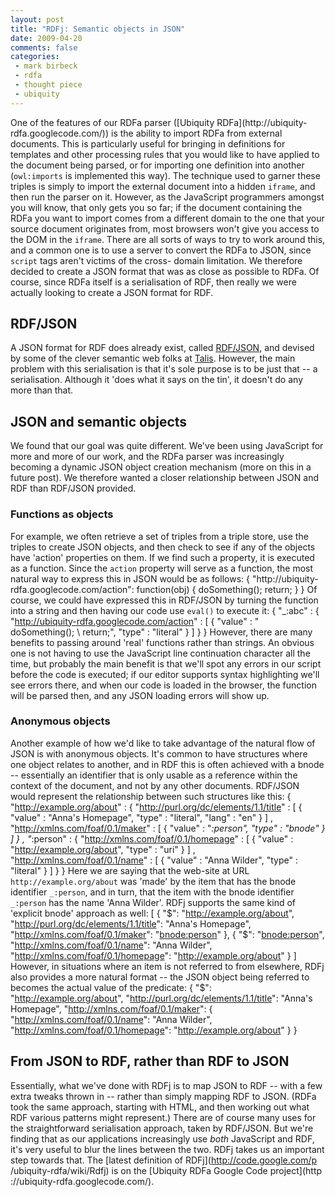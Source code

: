 ```yaml
---
layout: post
title: "RDFj: Semantic objects in JSON"
date: 2009-04-20
comments: false
categories:
 - mark birbeck
 - rdfa
 - thought piece
 - ubiquity
---
```

One of the features of our RDFa parser ([Ubiquity RDFa](http://ubiquity-
rdfa.googlecode.com/)) is the ability to import RDFa from external documents.
This is particularly useful for bringing in definitions for templates and
other processing rules that you would like to have applied to the document
being parsed, or for importing one definition into another (`owl:imports` is
implemented this way). The technique used to garner these triples is simply to
import the external document into a hidden `iframe`, and then run the parser
on it. However, as the JavaScript programmers amongst you will know, that only
gets you so far; if the document containing the RDFa you want to import comes
from a different domain to the one that your source document originates from,
most browsers won't give you access to the DOM in the `iframe`. There are all
sorts of ways to try to work around this, and a common one is to use a server
to convert the RDFa to JSON, since `script` tags aren't victims of the cross-
domain limitation. We therefore decided to create a JSON format that was as
close as possible to RDFa. Of course, since RDFa itself is a serialisation of
RDF, then really we were actually looking to create a JSON format for RDF.

<!-- more -->

## RDF/JSON

A JSON format for RDF does already exist, called
[RDF/JSON](http://n2.talis.com/wiki/RDF_JSON_Specification), and devised by
some of the clever semantic web folks at [Talis](http://talis.com/). However,
the main problem with this serialisation is that it's sole purpose is to be
just that -- a serialisation. Although it 'does what it says on the tin', it
doesn't do any more than that.

## JSON and semantic objects

We found that our goal was quite different. We've been using JavaScript for
more and more of our work, and the RDFa parser was increasingly becoming a
dynamic JSON object creation mechanism (more on this in a future post). We
therefore wanted a closer relationship between JSON and RDF than RDF/JSON
provided.

### Functions as objects

For example, we often retrieve a set of triples from a triple store, use the
triples to create JSON objects, and then check to see if any of the objects
have 'action' properties on them. If we find such a property, it is executed
as a function. Since the `action` property will serve as a function, the most
natural way to express this in JSON would be as follows:  { "http://ubiquity-
rdfa.googlecode.com/action": function(obj) { doSomething(); return; } }  Of
course, we could have expressed this in RDF/JSON by turning the function into
a string and then having our code use `eval()` to execute it:  { "_:abc" : {
"http://ubiquity-rdfa.googlecode.com/action" : [ { "value" : " \
doSomething(); \ return;", "type" : "literal" } ] } }  However, there are many
benefits to passing around 'real' functions rather than strings. An obvious
one is not having to use the JavaScript line continuation character all the
time, but probably the main benefit is that we'll spot any errors in our
script before the code is executed; if our editor supports syntax highlighting
we'll see errors there, and when our code is loaded in the browser, the
function will be parsed then, and any JSON loading errors will show up.

### Anonymous objects

Another example of how we'd like to take advantage of the natural flow of JSON
is with anonymous objects. It's common to have structures where one object
relates to another, and in RDF this is often achieved with a bnode --
essentially an identifier that is only usable as a reference within the
context of the document, and not by any other documents. RDF/JSON would
represent the relationship between such structures like this:  {
"http://example.org/about" : { "http://purl.org/dc/elements/1.1/title" : [ {
"value" : "Anna's Homepage", "type" : "literal", "lang" : "en" } ] ,
"http://xmlns.com/foaf/0.1/maker" : [ { "value" : "_:person", "type" : "bnode"
} ] } , "_:person" : { "http://xmlns.com/foaf/0.1/homepage" : [ { "value" :
"http://example.org/about", "type" : "uri" } ] ,
"http://xmlns.com/foaf/0.1/name" : [ { "value" : "Anna Wilder", "type" :
"literal" } ] } }  Here we are saying that the web-site at URL
`http://example.org/about` was 'made' by the item that has the bnode
identifier `_:person`, and in turn, that the item with the bnode identifier
`_:person` has the name 'Anna Wilder'. RDFj supports the same kind of
'explicit bnode' approach as well:  [ { "$": "<http://example.org/about>",
"http://purl.org/dc/elements/1.1/title": "Anna's Homepage",
"http://xmlns.com/foaf/0.1/maker": "<bnode:person>" }, { "$":
"<bnode:person>", "http://xmlns.com/foaf/0.1/name": "Anna Wilder",
"http://xmlns.com/foaf/0.1/homepage": "<http://example.org/about>" } ]
However, in situations where an item is not referred to from elsewhere, RDFj
also provides a more natural format -- the JSON object being referred to
becomes the actual value of the predicate:  { "$":
"<http://example.org/about>", "http://purl.org/dc/elements/1.1/title": "Anna's
Homepage", "http://xmlns.com/foaf/0.1/maker": {
"http://xmlns.com/foaf/0.1/name": "Anna Wilder",
"http://xmlns.com/foaf/0.1/homepage": "<http://example.org/about>" } }

## From JSON to RDF, rather than RDF to JSON

Essentially, what we've done with RDFj is to map JSON to RDF -- with a few
extra tweaks thrown in -- rather than simply mapping RDF to JSON. (RDFa took
the same approach, starting with HTML, and then working out what RDF various
patterns might represent.) There are of course many uses for the
straightforward serialisation approach, taken by RDF/JSON. But we're finding
that as our applications increasingly use _both_ JavaScript and RDF, it's very
useful to blur the lines between the two. RDFj takes us an important step
towards that. The [latest definition of RDFj](http://code.google.com/p
/ubiquity-rdfa/wiki/Rdfj) is on the [Ubiquity RDFa Google Code project](http
://ubiquity-rdfa.googlecode.com/).

